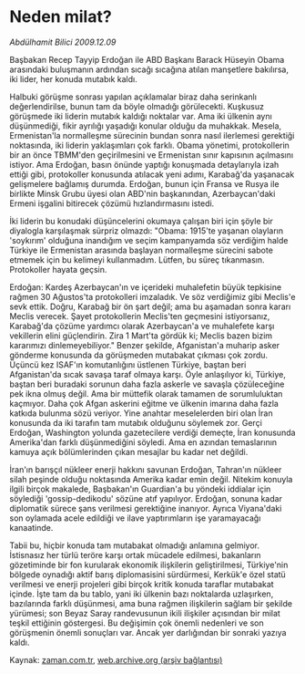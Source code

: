 # Neden milat?

*Abdülhamit Bilici 2009.12.09*

<tr><td class="metin" colspan="2" style="padding-top: 20px; padding-left: 5px; ">Başbakan Recep Tayyip Erdoğan ile ABD Başkanı Barack Hüseyin Obama arasındaki buluşmanın ardından sıcağı sıcağına atılan manşetlere bakılırsa, iki lider, her konuda mutabık kaldı.</td></tr><tr><td class="metin" colspan="2" style="padding-top: 20px; padding-left: 5px; "><p>Halbuki görüşme sonrası yapılan açıklamalar biraz daha serinkanlı değerlendirilse, bunun tam da böyle olmadığı görülecekti. Kuşkusuz görüşmede iki liderin mutabık kaldığı noktalar var. Ama iki ülkenin aynı düşünmediği, fikir ayrılığı yaşadığı konular olduğu da muhakkak. Mesela, Ermenistan'la normalleşme sürecinin bundan sonra nasıl ilerlemesi gerektiği noktasında, iki liderin yaklaşımları çok farklı. Obama yönetimi, protokollerin bir an önce TBMM'den geçirilmesini ve Ermenistan sınır kapısının açılmasını istiyor. Ama Erdoğan, basın önünde yaptığı konuşmada detaylarıyla izah ettiği gibi, protokoller konusunda atılacak yeni adımı, Karabağ'da yaşanacak gelişmelere bağlamış durumda. Erdoğan, bunun için Fransa ve Rusya ile birlikte Minsk Grubu üyesi olan ABD'nin başkanından, Azerbaycan'daki Ermeni işgalini bitirecek çözümü hızlandırmasını istedi.
<p>İki liderin bu konudaki düşüncelerini okumaya çalışan biri için şöyle bir diyalogla karşılaşmak sürpriz olmazdı: "Obama: 1915'te yaşanan olayların 'soykırım' olduğuna inandığım ve seçim kampanyamda söz verdiğim halde Türkiye ile Ermenistan arasında başlayan normalleşme sürecini sabote etmemek için bu kelimeyi kullanmadım. Lütfen, bu süreç tıkanmasın. Protokoller hayata geçsin.
<p>Erdoğan: Kardeş Azerbaycan'ın ve içerideki muhalefetin büyük tepkisine rağmen 30 Ağustos'ta protokolleri imzaladık. Ve söz verdiğimiz gibi Meclis'e sevk ettik. Doğru, Karabağ bir ön şart değil; ama bu aşamadan sonra kararı Meclis verecek. Şayet protokollerin Meclis'ten geçmesini istiyorsanız, Karabağ'da çözüme yardımcı olarak Azerbaycan'a ve muhalefete karşı vekillerin elini güçlendirin. Zira 1 Mart'ta gördük ki; Meclis bazen bizim kararımızı dinlemeyebiliyor." Benzer şekilde, Afganistan'a muharip asker gönderme konusunda da görüşmeden mutabakat çıkması çok zordu. Üçüncü kez ISAF'ın komutanlığını üstlenen Türkiye, baştan beri Afganistan'da sıcak savaşa taraf olmaya karşı. Öyle anlaşılıyor ki, Türkiye, baştan beri buradaki sorunun daha fazla askerle ve savaşla çözüleceğine pek ikna olmuş değil. Ama bir müttefik olarak tamamen de sorumluluktan kaçmıyor. Daha çok Afgan askerini eğitme ve ülkenin imarına daha fazla katkıda bulunma sözü veriyor. Yine anahtar meselelerden biri olan İran konusunda da iki tarafın tam mutabık olduğunu söylemek zor. Gerçi Erdoğan, Washington yolunda gazetecilere verdiği demeçte, İran konusunda Amerika'dan farklı düşünmediğini söyledi. Ama en azından temaslarının kamuya açık bölümlerinden çıkan mesajlar bu kadar net değildi.
<p>İran'ın barışçıl nükleer enerji hakkını savunan Erdoğan, Tahran'ın nükleer silah peşinde olduğu noktasında Amerika kadar emin değil. Nitekim konuyla ilgili birçok makalede, Başbakan'ın Guardian'a bu yöndeki iddialar için söylediği 'gossip-dedikodu' sözüne atıf yapılıyor. Erdoğan, sonuna kadar diplomatik sürece şans verilmesi gerektiğine inanıyor. Ayrıca Viyana'daki son oylamada acele edildiği ve ilave yaptırımların işe yaramayacağı kanaatinde.
<p>Tabii bu, hiçbir konuda tam mutabakat olmadığı anlamına gelmiyor. İstisnasız her türlü teröre karşı ortak mücadele edilmesi, bakanların gözetiminde bir fon kurularak ekonomik ilişkilerin geliştirilmesi, Türkiye'nin bölgede oynadığı aktif barış diplomasisini sürdürmesi, Kerkük'e özel statü verilmesi ve enerji projeleri gibi birçok kritik konuda taraflar mutabakat içinde. İşte tam da bu tablo, yani iki ülkenin bazı noktalarda uzlaşırken, bazılarında farklı düşünmesi, ama buna rağmen ilişkilerin sağlam bir şekilde yürümesi; son Beyaz Saray randevusunun ikili ilişkiler açısından bir milat teşkil ettiğinin göstergesi. Bu değişimin çok önemli nedenleri ve son görüşmenin önemli sonuçları var. Ancak yer darlığından bir sonraki yazıya kaldı. <br/></p></p></p></p></p></td></tr>

Kaynak: [zaman.com.tr](http://zaman.com.tr/yazar.do?yazino=925035), [web.archive.org (arşiv bağlantısı)](http://web.archive.org/web/20100216175844/http://zaman.com.tr:80/yazar.do?yazino=925035)
